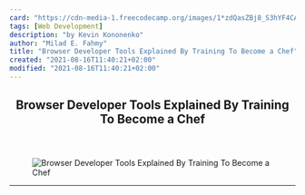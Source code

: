 ```yaml
---
card: "https://cdn-media-1.freecodecamp.org/images/1*zdQasZBj8_S3hYF4CAgbHw.jpeg"
tags: [Web Development]
description: "by Kevin Kononenko"
author: "Milad E. Fahmy"
title: "Browser Developer Tools Explained By Training To Become a Chef"
created: "2021-08-16T11:40:21+02:00"
modified: "2021-08-16T11:40:21+02:00"
---
```

<div class="site-wrapper">
<main id="site-main" class="site-main outer">
<div class="inner">
<article class="post-full post tag-web-development tag-technology tag-javascript tag-programming tag-tech ">
<header class="post-full-header">
<h1 class="post-full-title">Browser Developer Tools Explained By Training To Become a Chef</h1>
</header>
<figure class="post-full-image">
<picture>
<source media="(max-width: 700px)" sizes="1px" srcset="data:image/gif;base64,R0lGODlhAQABAIAAAAAAAP///yH5BAEAAAAALAAAAAABAAEAAAIBRAA7 1w">
<source media="(min-width: 701px)" sizes="(max-width: 800px) 400px,
(max-width: 1170px) 700px,
1400px" srcset="https://cdn-media-1.freecodecamp.org/images/1*zdQasZBj8_S3hYF4CAgbHw.jpeg 300w,
https://cdn-media-1.freecodecamp.org/images/1*zdQasZBj8_S3hYF4CAgbHw.jpeg 600w,
https://cdn-media-1.freecodecamp.org/images/1*zdQasZBj8_S3hYF4CAgbHw.jpeg 1000w,
https://cdn-media-1.freecodecamp.org/images/1*zdQasZBj8_S3hYF4CAgbHw.jpeg 2000w">
<img onerror="this.style.display='none'" src="https://cdn-media-1.freecodecamp.org/images/1*zdQasZBj8_S3hYF4CAgbHw.jpeg" alt="Browser Developer Tools Explained By Training To Become a Chef">
</picture>
</figure>
<section class="post-full-content">
<div class="post-content medium-migrated-article">
</div>
<hr>
</section>
</article>
</div>
</main>
</div>
<!-- Google Tag Manager (noscript) -->
<!-- End Google Tag Manager (noscript) -->
